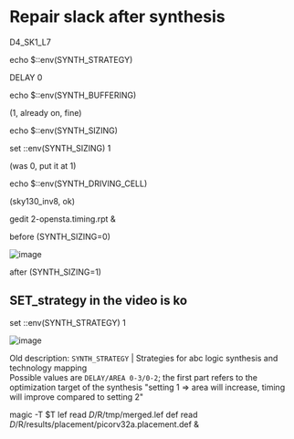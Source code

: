 # Repair slack after synthesis

D4_SK1_L7

echo $::env(SYNTH_STRATEGY)

DELAY 0

echo $::env(SYNTH_BUFFERING)

(1, already on, fine)

echo $::env(SYNTH_SIZING)

set ::env(SYNTH_SIZING) 1

(was 0, put it at 1)

echo $::env(SYNTH_DRIVING_CELL)

(sky130_inv8, ok)


gedit 2-opensta.timing.rpt  &

before (SYNTH_SIZING=0)

![image](https://github.com/user-attachments/assets/9e8ddfb4-ef6a-4014-a1f0-e9dfd6652730)

after (SYNTH_SIZING=1)



## SET_strategy in the video is ko

set ::env(SYNTH_STRATEGY) 1

![image](https://github.com/user-attachments/assets/944bee52-d364-4916-b7a8-2945e5c0fb1d)

Old description:
`SYNTH_STRATEGY` | Strategies for abc logic synthesis and technology mapping <br> Possible values are `DELAY/AREA 0-3/0-2`; the first part refers to the optimization target of the synthesis
"setting 1 => area will increase, timing will improve compared to setting 2"





magic -T $T lef read $D/$R/tmp/merged.lef def read $D/$R/results/placement/picorv32a.placement.def &

